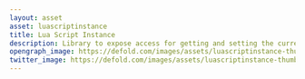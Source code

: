 ```yaml
---
layout: asset
asset: luascriptinstance
title: Lua Script Instance
description: Library to expose access for getting and setting the current script instance.
opengraph_image: https://defold.com/images/assets/luascriptinstance-thumb.jpg
twitter_image: https://defold.com/images/assets/luascriptinstance-thumb.jpg
---
```

